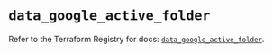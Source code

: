 # `data_google_active_folder`

Refer to the Terraform Registry for docs: [`data_google_active_folder`](https://registry.terraform.io/providers/hashicorp/google/5.28.0/docs/data-sources/active_folder).
